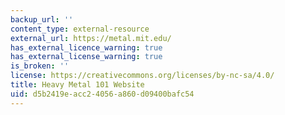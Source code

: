 ```yaml
---
backup_url: ''
content_type: external-resource
external_url: https://metal.mit.edu/
has_external_licence_warning: true
has_external_license_warning: true
is_broken: ''
license: https://creativecommons.org/licenses/by-nc-sa/4.0/
title: Heavy Metal 101 Website
uid: d5b2419e-acc2-4056-a860-d09400bafc54
---
```


